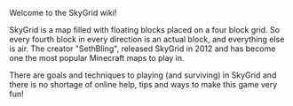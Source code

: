 Welcome to the SkyGrid wiki!

SkyGrid is a map filled with floating blocks placed on a four block grid. So every fourth block in every direction is an actual block, and everything else is air.  The creator "SethBling", released SkyGrid in 2012 and has become one the most popular Minecraft maps to play in.

There are goals and techniques to playing (and surviving) in SkyGrid and there is no shortage of online help, tips and ways to make this game very fun!